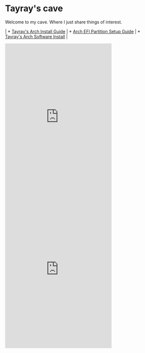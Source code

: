 # Tayray's cave

<link href="/css/style.css" rel="stylesheet">

Welcome to my cave. Where I just share things of interest.

| * [Tayray's Arch Install Guide](arch.md) | * [Arch EFI Partition Setup Guide](archefi.md) | * [Tayray's Arch Software Install](archdesktop.md) |

<iframe src="https://discordapp.com/widget?id=446067115229708290&theme=dark" width="350" height="500" allowtransparency="true" frameborder="0"></iframe> <iframe src="https://discordapp.com/widget?id=424266023974338561&theme=dark" width="350" height="500" allowtransparency="true" frameborder="0"></iframe>
